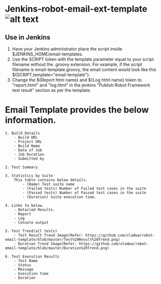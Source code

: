 # Jenkins-robot-email-ext-template ![alt text](https://github.com/vladwa/robot-email-template/blob/master/Robot%20Framework%20icon.png)

## Use in Jenkins

1. Have your Jenkins administrator place the script inside $JENKINS_HOME/email-templates.
2. Use the SCRIPT token with the template parameter equal to your script filename without the .groovy extension. For example, if the script filename is email-template.groovy, the email content would look like this ${SCRIPT,template="email-template"}.
3. Change the ${Report html name} and ${Log html name} token to "report.html" and "log.html" in the jenkins "Publish Robot Framework test result" section as per the template. 

# Email Template provides the below information.
	1. Build Details
		- Build URL
		- Project URL
		- Build Name
		- Date of Job
		- Job Duration
		- Submitted by 
		
	2. Test Summary
	
	3. Statistics by Suite
		This table contains below details.
			- (Name) Test suite name
			- (Failed tests) Number of Failed test cases in the suite
			- (Passed tests) Number of Passed test cases in the suite
			- (Duration) Suite execution time.
			
	4. Links to below.
		- Detailed Results.
		- Report
		- Log
		- Console output
		
	5. Test Trend(all tests)
		- Test Result Trend Image(Refer: https://github.com/vladwa/robot-email-template/blob/master/Test%20Result%20Trend.png)
		- Duration Trend Image(Refer: https://github.com/vladwa/robot-email-template/blob/master/Duration%20Trend.png)
	
	6. Test Execution Results
		- Test Name
		- Status
		- Message
		- Execution time
		- Duration